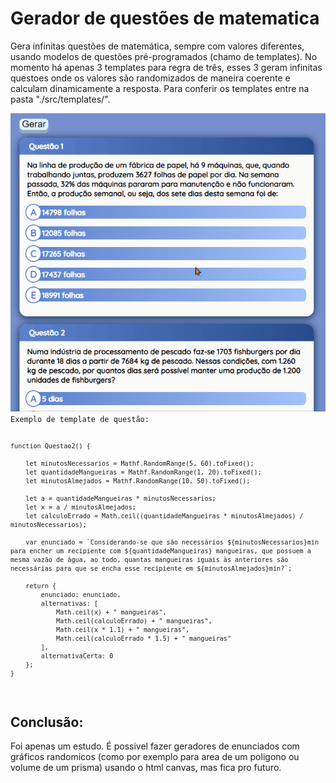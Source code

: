 <h1>Gerador de questões de matematica</h1>
<p>Gera infinitas questões de matemática, sempre com valores diferentes, usando modelos de questões pré-programados (chamo de templates). No momento há apenas 3 templates para regra de três, esses 3 geram infinitas questoes onde os valores são randomizados de maneira coerente e calculam dinamicamente a resposta. Para conferir os templates entre na pasta "./src/templates/".</p>
<img src="https://github.com/LeonardoDaLuz/MQG-Gerador-de-Questoes-De-Matematica/blob/main/demonstracao/GifDemonstracaoGeracaoDeQuestoes3.gif?raw=true" />

<code>
Exemplo de template de questão:

    function Questao2() {

        let minutosNecessarios = Mathf.RandomRange(5, 60).toFixed();
        let quantidadeMangueiras = Mathf.RandomRange(1, 20).toFixed();
        let minutosAlmejados = Mathf.RandomRange(10, 50).toFixed();

        let a = quantidadeMangueiras * minutosNecessarios;
        let x = a / minutosAlmejados;
        let calculoErrado = Math.ceil((quantidadeMangueiras * minutosAlmejados) / minutosNecessarios);

        var enunciado = `Considerando-se que são necessários ${minutosNecessarios}min para encher um recipiente com ${quantidadeMangueiras} mangueiras, que possuem a mesma vazão de água, ao todo, quantas mangueiras iguais às anteriores são necessárias para que se encha esse recipiente em ${minutosAlmejados}min?`;

        return {
            enunciado: enunciado,
            alternativas: [
                Math.ceil(x) + " mangueiras",
                Math.ceil(calculoErrado) + " mangueiras",
                Math.ceil(x * 1.1) + " mangueiras",
                Math.ceil(calculoErrado * 1.5) + " mangueiras"
            ],
            alternativaCerta: 0
        };
    }
</code>
<h2>Conclusão:</h2>
<p>Foi apenas um estudo. É possivel fazer geradores de enunciados com gráficos randomicos (como por exemplo para area de um poligono ou volume de um prisma) usando o html canvas, mas fica pro futuro.</p>